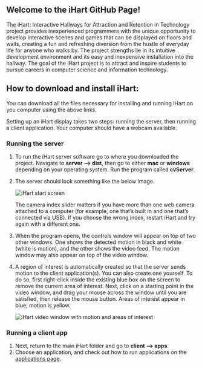 ## Welcome to the iHart GitHub Page!

The iHart: Interactive Hallways for Attraction and Retention in Technology project provides inexperienced programmers with the unique opportunity to develop interactive scenes and games that can be displayed on floors and walls, creating a fun and refreshing diversion from the hustle of everyday life for anyone who walks by. The project strengths lie in its intuitive development environment and its easy and inexpensive installation into the hallway. The goal of the iHart project is to attract and inspire students to pursue careers in computer science and information technology.

## How to download and install iHart:

You can download all the files necessary for installing and running iHart on you computer using the above links.

Setting up an iHart display takes two steps: running the server, then running a client application. Your computer should have a webcam available.

### Running the server
1. To run the iHart server software go to where you downloaded the project. Navigate to **server --> dist**, then go to either **mac** or **windows** depending on your operating system. Run the program called **cvServer**.
1. The server should look something like the below image.

	![iHart start screen](http://ihart-mhc.github.io/software/img/cvServer-start.png)

    The camera index slider matters if you have more than one web camera attached to a computer (for example, one that’s built in and one that’s connected via USB). If you choose the wrong index, restart iHart and try again with a different one.

1. When the program opens, the controls window will appear on top of two other windows. One shows the detected motion in black and white (white is motion), and the other shows the video feed. The motion window may also appear on top of the video window.
1. A region of interest is automatically created so that the server sends motion to the client application(s). You can also create one yourself. To do so, first right-click inside the existing blue box on the screen to remove the current area of interest. Next, click on a starting point in the video window, and drag your mouse across the window until you are satisfied, then release the mouse button. Areas of interest appear in blue; motion is yellow.

	![iHart video window with motion and areas of interest](http://ihart-mhc.github.io/software/img/video-interest-motion.png)

### Running a client app
1. Next, return to the main iHart folder and go to **client --> apps**.
1. Choose an application, and check out how to run applications on the [applications page](/applications).
